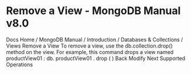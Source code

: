 # Remove a View - MongoDB Manual v8.0


Docs Home / MongoDB Manual / Introduction / Databases & Collections / Views Remove a View To remove a view, use the db.collection.drop() method on the
view. For example, this command drops a view named productView01 : db. productView01 . drop ( ) Back Modify Next Supported Operations
